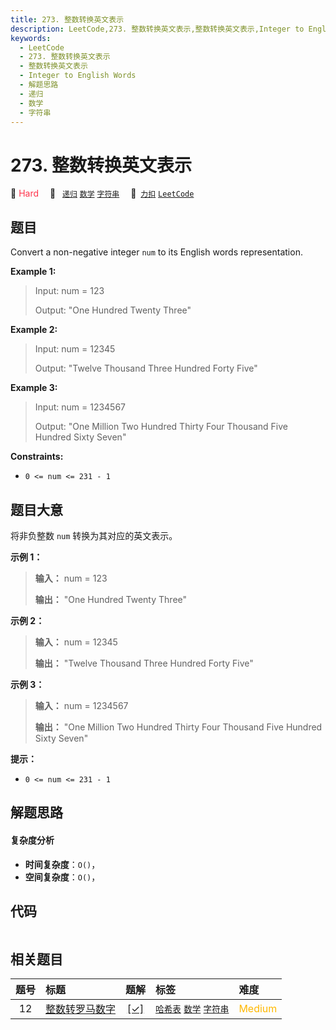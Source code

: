 ```yaml
---
title: 273. 整数转换英文表示
description: LeetCode,273. 整数转换英文表示,整数转换英文表示,Integer to English Words,解题思路,递归,数学,字符串
keywords:
  - LeetCode
  - 273. 整数转换英文表示
  - 整数转换英文表示
  - Integer to English Words
  - 解题思路
  - 递归
  - 数学
  - 字符串
---
```


# 273. 整数转换英文表示

🔴 <font color=#ff334b>Hard</font>&emsp; 🔖&ensp; [`递归`](/tag/recursion.md) [`数学`](/tag/math.md) [`字符串`](/tag/string.md)&emsp; 🔗&ensp;[`力扣`](https://leetcode.cn/problems/integer-to-english-words) [`LeetCode`](https://leetcode.com/problems/integer-to-english-words)

## 题目

Convert a non-negative integer `num` to its English words representation.



**Example 1:**

> Input: num = 123
> 
> Output: "One Hundred Twenty Three"

**Example 2:**

> Input: num = 12345
> 
> Output: "Twelve Thousand Three Hundred Forty Five"

**Example 3:**

> Input: num = 1234567
> 
> Output: "One Million Two Hundred Thirty Four Thousand Five Hundred Sixty Seven"

**Constraints:**

  * `0 <= num <= 231 - 1`


## 题目大意

将非负整数 `num` 转换为其对应的英文表示。



**示例 1：**

> 
> 
> 
> 
> 
> **输入：** num = 123
> 
> **输出：** "One Hundred Twenty Three"
> 
> 

**示例 2：**

> 
> 
> 
> 
> 
> **输入：** num = 12345
> 
> **输出：** "Twelve Thousand Three Hundred Forty Five"
> 
> 

**示例 3：**

> 
> 
> 
> 
> 
> **输入：** num = 1234567
> 
> **输出：** "One Million Two Hundred Thirty Four Thousand Five Hundred Sixty Seven"
> 
> 



**提示：**

  * `0 <= num <= 231 - 1`


## 解题思路

#### 复杂度分析

- **时间复杂度**：`O()`，
- **空间复杂度**：`O()`，

## 代码

```javascript

```

## 相关题目

<!-- prettier-ignore -->
| 题号 | 标题 | 题解 | 标签 | 难度 |
| :------: | :------ | :------: | :------ | :------ |
| 12 | [整数转罗马数字](https://leetcode.com/problems/integer-to-roman) | [[✓]](/problem/0012.md) |  [`哈希表`](/tag/hash-table.md) [`数学`](/tag/math.md) [`字符串`](/tag/string.md) | <font color=#ffb800>Medium</font> |